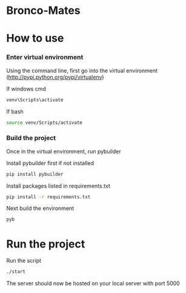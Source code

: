 # Bronco-Mates

# How to use

### Enter virtual environment
Using the command line, first go into the virtual environment (http://pypi.python.org/pypi/virtualenv)

If windows cmd
```cmd
venv\Scripts\activate
```

If bash
```bash
source venv/Scripts/activate
```

### Build the project
Once in the virtual environment, run pybuilder

Install pybuilder first if not installed
```bash
pip install pybuilder
```

Install packages listed in requirements.txt
```bash
pip install -r requirements.txt
```

Next build the environment
```bash
pyb
```


# Run the project
Run the script
```bash
./start
```

The server should now be hosted on your local server with port 5000
